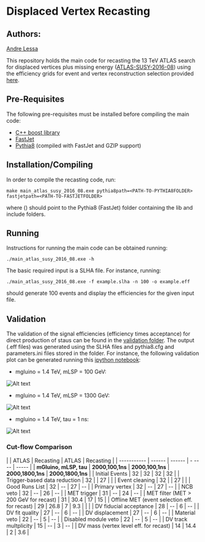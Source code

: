 # Displaced Vertex Recasting #

## Authors: ##
[Andre Lessa](mailto:andre.lessa@ufabc.edu.br)

This repository holds the main code for recasting the 13 TeV ATLAS search for displaced vertices
plus missing energy ([ATLAS-SUSY-2016-08](https://atlas.web.cern.ch/Atlas/GROUPS/PHYSICS/PAPERS/SUSY-2016-08/))
using the efficiency grids  for event and vertex reconstruction selection provided [here](https://atlas.web.cern.ch/Atlas/GROUPS/PHYSICS/PAPERS/SUSY-2016-08/hepdata_info.pdf).

## Pre-Requisites ##

The following pre-requisites must be installed before compiling the main code:

  * [C++ boost library](https://www.boost.org/)
  * [FastJet](http://fastjet.fr/)
  * [Pythia8](http://home.thep.lu.se/~torbjorn/pythia8) (compiled with FastJet and GZIP support)

## Installation/Compiling ##

In order to compile the recasting code, run:

```
make main_atlas_susy_2016_08.exe pythia8path=<PATH-TO-PYTHIA8FOLDER> fastjetpath=<PATH-TO-FASTJETFOLDER>
```

where <PATH-TO-PYTHIA8FOLDER> (<PATH-TO-FASTJETFOLDER>) should point to the Pythia8 (FastJet) folder containing the lib and include folders.

## Running ##

Instructions for running the main code can be obtained running:

```
./main_atlas_susy_2016_08.exe -h
```

The basic required input is a SLHA file.
For instance, running:

```
./main_atlas_susy_2016_08.exe -f example.slha -n 100 -o example.eff
```

should generate 100 events and display the efficiencies for the given input file.

## Validation ##

The validation of the signal efficiencies (efficiency times acceptance)
for direct production of staus can be found in the [validation folder](validation).
The output (.eff files) was generated using the SLHA files and pythia8.cfg and parameters.ini files stored in the folder.
For instance, the following validation plot can be generated running this [ipython notebook](validation/validation-mlsp100.ipynb):

 * mgluino = 1.4 TeV, mLSP = 100 GeV:

![Alt text](validation/validationPlot_mlsp100.png?raw=true "Validation Plot")


* mgluino = 1.4 TeV, mLSP = 1300 GeV:

![Alt text](validation/validationPlot_dm100.png?raw=true "Validation Plot")

* mgluino = 1.4 TeV, tau = 1 ns:

![Alt text](validation/validationPlot_mgluino1400_tau1ns.png?raw=true "Validation Plot")



### Cut-flow Comparison


|                     | ATLAS  | Recasting  |   ATLAS | Recasting  |
| -----------                    | ------ | ------ | - ---- | ----- |
|  **mGluino, mLSP, tau**             | **2000,100,1ns**  | **2000,100,1ns**  |   **2000,1800,1ns** | **2000,1800,1ns**  |
| Initial Events                 |   32   |   32   |   32   |   32  |
| Trigger-based data reduction   |   32   |        |   27   |       |
| Event cleaning                 |   32   |        |   27   |       |
| Good Runs List   |   32   |   --   |   27   |   --  |
| Primary vertex   |   32   |   --   |   27   |   --  |
| NCB veto   |   32   |   --   |   26   |   --  |
| MET trigger   |   31   |   --   |   24   |   --  |
| MET filter (MET > 200 GeV for recast)   |   31   |   30.4   |   17   |   15  |
| Offline MET (event selection eff. for recast)   |   29   |   26.8   |   7   |  9.3  |
|  |
| DV fiducial acceptance   |   28   |   --   |   6   |   --  |
| DV fit quality   |   27   |   --   |   6   |   --  |
| DV displacement   |   27   |   --   |   6   |   --  |
| Material veto   |   22   |   --   |   5   |   --  |
| Disabled module veto   |   22   |   --   |   5   |   --  |
| DV track multplicity   |   15   |   --   |   3   |   --  |
| DV mass (vertex level eff. for recast)   |   14   |   14.4   |   2   |   3.6  | 	
